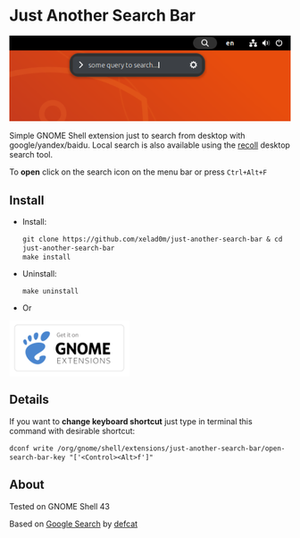# Just Another Search Bar

![screenshot](./img/screenshot.png)

Simple GNOME Shell extension just to search from desktop with google/yandex/baidu. Local search is also available using the [recoll](https://www.lesbonscomptes.com/recoll/pages/index-recoll.html) desktop search tool.

To **open** click on the search icon on the menu bar or press `Ctrl+Alt+F`

## Install

- Install: 
    
    ```
    git clone https://github.com/xelad0m/just-another-search-bar & cd just-another-search-bar
    make install
    ```

- Uninstall:

    ```
    make uninstall
    ```

- Or 

[<img src="https://raw.githubusercontent.com/andyholmes/gnome-shell-extensions-badge/master/get-it-on-ego.svg?sanitize=true" alt="Get it on GNOME Extensions" height="100" align="middle">](https://extensions.gnome.org/extension/5522/just-another-search-bar/)



## Details

If you want to **change keyboard shortcut** just type in terminal this command with desirable shortcut:

    dconf write /org/gnome/shell/extensions/just-another-search-bar/open-search-bar-key "['<Control><Alt>f']"

## About

Tested on GNOME Shell 43

Based on [Google Search](https://extensions.gnome.org/extension/1057/google-search/) by [defcat](https://extensions.gnome.org/accounts/profile/defcat)